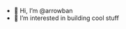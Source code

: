 - 👋 Hi, I’m @arrowban
- 👀 I’m interested in building cool stuff

<!---
arrowban/arrowban is a ✨ special ✨ repository because its `README.md` (this file) appears on your GitHub profile.
You can click the Preview link to take a look at your changes.
--->
